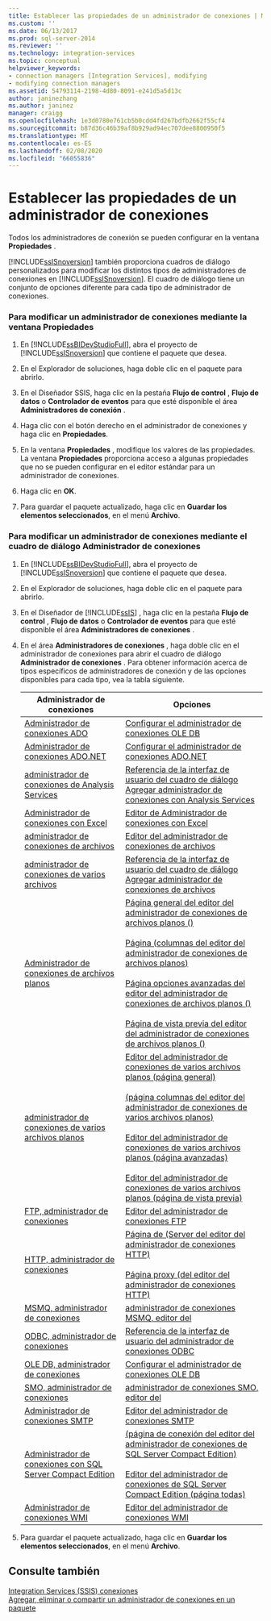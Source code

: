 ```yaml
---
title: Establecer las propiedades de un administrador de conexiones | Microsoft Docs
ms.custom: ''
ms.date: 06/13/2017
ms.prod: sql-server-2014
ms.reviewer: ''
ms.technology: integration-services
ms.topic: conceptual
helpviewer_keywords:
- connection managers [Integration Services], modifying
- modifying connection managers
ms.assetid: 54793114-2198-4d80-8091-e241d5a5d13c
author: janinezhang
ms.author: janinez
manager: craigg
ms.openlocfilehash: 1e3d0780e761cb5b0cdd4fd267bdfb2662f55cf4
ms.sourcegitcommit: b87d36c46b39af8b929ad94ec707dee8800950f5
ms.translationtype: MT
ms.contentlocale: es-ES
ms.lasthandoff: 02/08/2020
ms.locfileid: "66055836"
---
```

# <a name="set-the-properties-of-a-connection-manager"></a>Establecer las propiedades de un administrador de conexiones
  Todos los administradores de conexión se pueden configurar en la ventana **Propiedades** .  
  
 
  [!INCLUDE[ssISnoversion](../includes/ssisnoversion-md.md)] también proporciona cuadros de diálogo personalizados para modificar los distintos tipos de administradores de conexiones en [!INCLUDE[ssISnoversion](../includes/ssisnoversion-md.md)]. El cuadro de diálogo tiene un conjunto de opciones diferente para cada tipo de administrador de conexiones.  
  
### <a name="to-modify-a-connection-manager-using-the-properties-window"></a>Para modificar un administrador de conexiones mediante la ventana Propiedades  
  
1.  En [!INCLUDE[ssBIDevStudioFull](../includes/ssbidevstudiofull-md.md)], abra el proyecto de [!INCLUDE[ssISnoversion](../includes/ssisnoversion-md.md)] que contiene el paquete que desea.  
  
2.  En el Explorador de soluciones, haga doble clic en el paquete para abrirlo.  
  
3.  En el Diseñador SSIS, haga clic en la pestaña **Flujo de control** , **Flujo de datos** o **Controlador de eventos** para que esté disponible el área **Administradores de conexión** .  
  
4.  Haga clic con el botón derecho en el administrador de conexiones y haga clic en **Propiedades**.  
  
5.  En la ventana **Propiedades** , modifique los valores de las propiedades. La ventana **Propiedades** proporciona acceso a algunas propiedades que no se pueden configurar en el editor estándar para un administrador de conexiones.  
  
6.  Haga clic en **OK**.  
  
7.  Para guardar el paquete actualizado, haga clic en **Guardar los elementos seleccionados**, en el menú **Archivo**.  
  
### <a name="to-modify-a-connection-manager-using-a-connection-manager-dialog-box"></a>Para modificar un administrador de conexiones mediante el cuadro de diálogo Administrador de conexiones  
  
1.  En [!INCLUDE[ssBIDevStudioFull](../includes/ssbidevstudiofull-md.md)], abra el proyecto de [!INCLUDE[ssISnoversion](../includes/ssisnoversion-md.md)] que contiene el paquete que desea.  
  
2.  En el Explorador de soluciones, haga doble clic en el paquete para abrirlo.  
  
3.  En el Diseñador de [!INCLUDE[ssIS](../includes/ssis-md.md)] , haga clic en la pestaña **Flujo de control** , **Flujo de datos** o **Controlador de eventos** para que esté disponible el área **Administradores de conexiones** .  
  
4.  En el área **Administradores de conexiones** , haga doble clic en el administrador de conexiones para abrir el cuadro de diálogo **Administrador de conexiones** . Para obtener información acerca de tipos específicos de administradores de conexión y de las opciones disponibles para cada tipo, vea la tabla siguiente.  
  
    |Administrador de conexiones|Opciones|  
    |------------------------|-------------|  
    |[Administrador de conexiones ADO](connection-manager/ado-connection-manager.md)|[Configurar el administrador de conexiones OLE DB](configure-ole-db-connection-manager.md)|  
    |[Administrador de conexiones ADO.NET](connection-manager/ado-net-connection-manager.md)|[Configurar el administrador de conexiones ADO.NET](configure-ado-net-connection-manager.md)|  
    |[administrador de conexiones de Analysis Services](connection-manager/analysis-services-connection-manager.md)|[Referencia de la interfaz de usuario del cuadro de diálogo Agregar administrador de conexiones con Analysis Services](connection-manager/add-analysis-services-connection-manager-dialog-box-ui-reference.md)|  
    |[Administrador de conexiones con Excel](connection-manager/excel-connection-manager.md)|[Editor de Administrador de conexiones con Excel](../../2014/integration-services/excel-connection-manager-editor.md)|  
    |[administrador de conexiones de archivos](connection-manager/file-connection-manager.md)|[Editor del administrador de conexiones de archivos](../../2014/integration-services/file-connection-manager-editor.md)|  
    |[administrador de conexiones de varios archivos](connection-manager/multiple-files-connection-manager.md)|[Referencia de la interfaz de usuario del cuadro de diálogo Agregar administrador de conexiones de archivos](connection-manager/add-file-connection-manager-dialog-box-ui-reference.md)|  
    |[Administrador de conexiones de archivos planos](connection-manager/flat-file-connection-manager.md)|[Página general del editor del administrador de conexiones de archivos planos &#40;&#41;](general-page-of-integration-services-designers-options.md)<br /><br /> [Página &#40;columnas del editor del administrador de conexiones de archivos planos&#41;](../../2014/integration-services/flat-file-connection-manager-editor-columns-page.md)<br /><br /> [Página opciones avanzadas del editor del administrador de conexiones de archivos planos &#40;&#41;](../../2014/integration-services/flat-file-connection-manager-editor-advanced-page.md)<br /><br /> [Página de vista previa del editor del administrador de conexiones de archivos planos &#40;&#41;](../../2014/integration-services/flat-file-connection-manager-editor-preview-page.md)|  
    |[administrador de conexiones de varios archivos planos](connection-manager/multiple-flat-files-connection-manager.md)|[Editor del administrador de conexiones de varios archivos planos &#40;página general&#41;](../../2014/integration-services/multiple-flat-files-connection-manager-editor-general-page.md)<br /><br /> [&#40;página columnas del editor del administrador de conexiones de varios archivos planos&#41;](../../2014/integration-services/multiple-flat-files-connection-manager-editor-columns-page.md)<br /><br /> [Editor del administrador de conexiones de varios archivos planos &#40;página avanzadas&#41;](../../2014/integration-services/multiple-flat-files-connection-manager-editor-advanced-page.md)<br /><br /> [Editor del administrador de conexiones de varios archivos planos &#40;página de vista previa&#41;](../../2014/integration-services/multiple-flat-files-connection-manager-editor-preview-page.md)|  
    |[FTP, administrador de conexiones](connection-manager/ftp-connection-manager.md)|[Editor del administrador de conexiones FTP](../../2014/integration-services/ftp-connection-manager-editor.md)|  
    |[HTTP, administrador de conexiones](connection-manager/http-connection-manager.md)|[Página de &#40;Server del editor del administrador de conexiones HTTP&#41;](../../2014/integration-services/http-connection-manager-editor-server-page.md)<br /><br /> [Página proxy &#40;del editor del administrador de conexiones HTTP&#41;](../../2014/integration-services/http-connection-manager-editor-proxy-page.md)|  
    |[MSMQ, administrador de conexiones](connection-manager/msmq-connection-manager.md)|[administrador de conexiones MSMQ, editor del](../../2014/integration-services/msmq-connection-manager-editor.md)|  
    |[ODBC, administrador de conexiones](connection-manager/odbc-connection-manager.md)|[Referencia de la interfaz de usuario del administrador de conexiones ODBC](../../2014/integration-services/odbc-connection-manager-ui-reference.md)|  
    |[OLE DB, administrador de conexiones](connection-manager/ole-db-connection-manager.md)|[Configurar el administrador de conexiones OLE DB](configure-ole-db-connection-manager.md)|  
    |[SMO, administrador de conexiones](connection-manager/smo-connection-manager.md)|[administrador de conexiones SMO, editor del](../../2014/integration-services/smo-connection-manager-editor.md)|  
    |[Administrador de conexiones SMTP](connection-manager/smtp-connection-manager.md)|[Editor del administrador de conexiones SMTP](../../2014/integration-services/smtp-connection-manager-editor.md)|  
    |[Administrador de conexiones con SQL Server Compact Edition](connection-manager/sql-server-compact-edition-connection-manager.md)|[&#40;página de conexión del editor del administrador de conexiones de SQL Server Compact Edition&#41;](../../2014/integration-services/sql-server-compact-edition-connection-manager-editor-connection-page.md)<br /><br /> [Editor del administrador de conexiones de SQL Server Compact Edition &#40;página todas&#41;](../../2014/integration-services/sql-server-compact-edition-connection-manager-editor-all-page.md)|  
    |[Administrador de conexiones WMI](connection-manager/wmi-connection-manager.md)|[Editor del administrador de conexiones WMI](../../2014/integration-services/wmi-connection-manager-editor.md)|  
  
5.  Para guardar el paquete actualizado, haga clic en **Guardar los elementos seleccionados**, en el menú **Archivo**.  
  
## <a name="see-also"></a>Consulte también  
 [Integration Services &#40;SSIS&#41; conexiones](connection-manager/integration-services-ssis-connections.md)   
 [Agregar, eliminar o compartir un administrador de conexiones en un paquete](../../2014/integration-services/add-delete-or-share-a-connection-manager-in-a-package.md)  
  
  
